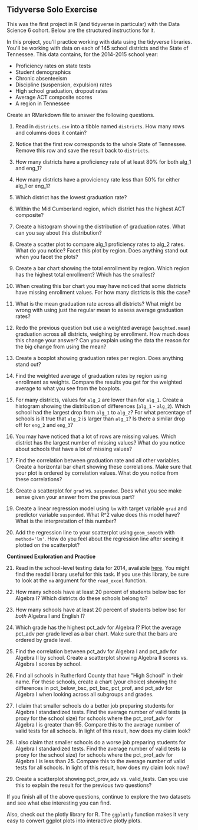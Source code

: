 ## Tidyverse Solo Exercise

This was the first project in R (and tidyverse in particular) with the Data Science 6 cohort. Below are the structured instructions for it.

In this project, you'll practice working with data using the tidyverse libraries. 
You'll be working with data on each of 145 school districts and the State of Tennessee. This data contains, for the 2014-2015 school year:
* Proficiency rates on state tests
* Student demographics
* Chronic absenteeism
* Discipline (suspension, expulsion) rates
* High school graduation, dropout rates
* Average ACT composite scores
* A region in Tennessee  

Create an RMarkdown file to answer the following questions.

1. Read in `districts.csv` into a tibble named `districts`. How many rows and columns does it contain?

2. Notice that the first row corresponds to the whole State of Tennessee. Remove this row and save the result back to `districts`.

3. How many districts have a proficiency rate of at least 80% for both alg_1 and eng_1?

4. How many districts have a proviciency rate less than 50% for either alg_1 or eng_1?

5. Which district has the lowest graduation rate?

6. Within the Mid Cumberland region, which district has the highest ACT composite?

7. Create a histogram showing the distribution of graduation rates. What can you say about this distribution?

8. Create a scatter plot to compare alg_1 proficiency rates to alg_2 rates. What do you notice? Facet this plot by region. Does anything stand out when you facet the plots?

9. Create a bar chart showing the total enrollment by region. Which region has the highest total enrollment? Which has the smallest?

10. When creating this bar chart you may have noticed that some districts have missing enrollment values. For how many districts is this the case?

11. What is the mean graduation rate across all districts? What might be wrong with using just the regular mean to assess average graduation rates?

12. Redo the previous question but use a weighted average (`weighted.mean`) graduation across all districts, weighing by enrollment. How much does this change your answer? Can you explain using the data the reason for the big change from using the mean?

13. Create a boxplot showing graduation rates per region. Does anything stand out?

14. Find the weighted average of graduation rates by region using enrollment as weights. Compare the results you get for the weighted average to what you see from the boxplots.

15. For many districts, values for `alg_2` are lower than for `alg_1`. Create a histogram showing the distribution of differences (`alg_1` - `alg_2`). Which school had the largest drop from `alg_1` to `alg_2`? For what percentage of schools is it true that `alg_2` is larger than `alg_1`? Is there a similar drop off for `eng_2` and `eng_3`?

16. You may have noticed that a lot of rows are missing values. Which district has the largest number of missing values? What do you notice about schools that have a lot of missing values?

17. Find the correlation between graduation rate and all other variables. Create a horizontal bar chart showing these correlations. Make sure that your plot is ordered by correlation values. What do you notice from these correlations?

18. Create a scatterplot for `grad` vs. `suspended`. Does what you see make sense given your answer from the previous part?

19. Create a linear regression model using `lm` with target variable `grad` and predictor variable `suspended`. What R^2 value does this model have? What is the interpretation of this number?

20. Add the regression line to your scatterplot using `geom_smooth` with `method='lm'`. How do you feel about the regression line after seeing it plotted on the scatterplot?

**Continued Exploration and Practice**

21. Read in the school-level testing data for 2014, available [here](https://www.tn.gov/content/dam/tn/education/data/data_2014_school_base.xlsx). You might find the readxl library useful for this task. If you use this library, be sure to look at the `na` argument for the `read_excel` function.

22. How many schools have at least 20 percent of students below bsc for Algebra I? Which districts do these schools belong to?

23. How many schools have at least 20 percent of students below bsc for _both_ Algebra I and English I?

24. Which grade has the highest pct_adv for Algebra I? Plot the average pct_adv per grade level as a bar chart. Make sure that the bars are ordered by grade level.

25. Find the correlation between pct_adv for Algebra I and pct_adv for Algebra II by school. Create a scatterplot showing Algebra II scores vs. Algebra I scores by school.

26. Find all schools in Rutherford County that have "High School" in their name. For these schools, create a chart (your choice) showing the differences in pct_below_bsc, pct_bsc, pct_prof, and pct_adv for Algebra I when looking across all subgroups and grades.

27. I claim that smaller schools do a better job preparing students for Algebra I standardized tests. Find the average number of valid tests (a proxy for the school size) for schools where the pct_prof_adv for Algebra I is greater than 95. Compare this to the average number of valid tests for all schools. In light of this result, how does my claim look?

28. I also claim that smaller schools do a worse job preparing students for Algebra I standardized tests. Find the average number of valid tests (a proxy for the school size) for schools where the pct_prof_adv for Algebra I is less than 25. Compare this to the average number of valid tests for all schools. In light of this result, how does my claim look now?

29. Create a scatterplot showing pct_prov_adv vs. valid_tests. Can you use this to explain the result for the previous two questions?

If you finish all of the above questions, continue to explore the two datasets and see what else interesting you can find.

Also, check out the plotly library for R. The `ggplotly` function makes it very easy to convert ggplot plots into interactive plotly plots.